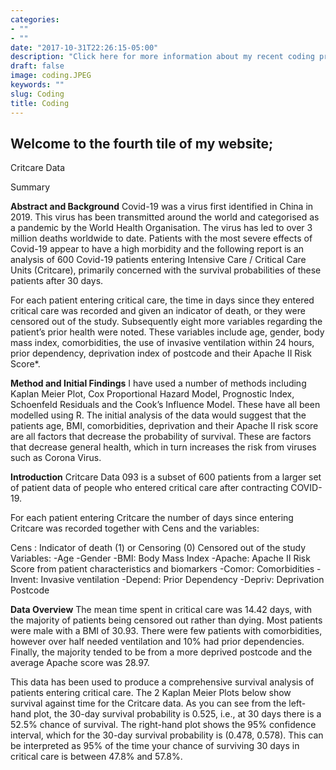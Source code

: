 ```yaml
---
categories:
- ""
- ""
date: "2017-10-31T22:26:15-05:00"
description: "Click here for more information about my recent coding project, regarding critical data for COVID 19"
draft: false
image: coding.JPEG
keywords: ""
slug: Coding
title: Coding
---
```


## **Welcome to the fourth tile of my website;**

Critcare Data

Summary

**Abstract and Background**
Covid-19 was a virus first identified in China in 2019. This virus has been transmitted around the world and categorised as a pandemic by the World Health Organisation. The virus has led to over 3 million deaths worldwide to date.
Patients with the most severe effects of Covid-19 appear to have a high morbidity and the following report is an analysis of 600 Covid-19 patients entering Intensive Care / Critical Care Units (Critcare), primarily concerned with the survival probabilities of these patients after 30 days.

For each patient entering critical care, the time in days since they entered critical care was recorded and given an indicator of death, or they were censored out of the study. Subsequently eight more variables regarding the patient’s prior health were noted. These variables include age, gender, body mass index, comorbidities, the use of invasive ventilation within 24 hours, prior dependency, deprivation index of postcode and their Apache II Risk Score*.

**Method and Initial Findings**
I have used a number of methods including Kaplan Meier Plot, Cox Proportional Hazard Model, Prognostic Index, Schoenfeld Residuals and the Cook’s Influence Model. These have all been modelled using R.
The initial analysis of the data would suggest that the patients age, BMI, comorbidities, deprivation and their Apache II risk score are all factors that decrease the probability of survival. These are factors that decrease general health, which in turn increases the risk from viruses such as Corona Virus.

**Introduction**
Critcare Data 093 is a subset of 600 patients from a larger set of patient data of people who entered critical care after contracting COVID-19.

For each patient entering Critcare the number of days since entering Critcare was recorded together with Cens and the variables:

Cens : Indicator of death (1) or Censoring (0) Censored out of the study Variables:
  -Age
  -Gender
  -BMI: Body Mass Index
  -Apache: Apache II Risk Score from patient characteristics and biomarkers
  -Comor: Comorbidities
  -Invent: Invasive ventilation
  -Depend: Prior Dependency
  -Depriv: Deprivation Postcode

**Data Overview**
The mean time spent in critical care was 14.42 days, with the majority of patients being censored out rather than dying. Most patients were male with a BMI of 30.93. There were few patients with comorbidities, however over half needed ventilation and 10% had prior dependencies. Finally, the majority tended to be from a more deprived postcode and the average Apache score was 28.97.

This data has been used to produce a comprehensive survival analysis of patients entering critical care. The 2 Kaplan Meier Plots below show survival against time for the Critcare data. As you can see from the left-hand plot, the 30-day survival probability is 0.525, i.e., at 30 days there is a 52.5% chance of survival. The right-hand plot shows the 95% confidence interval, which for the 30-day survival probability is (0.478, 0.578). This can be interpreted as 95% of the time your chance of surviving 30 days in critical care is between 47.8% and 57.8%.



